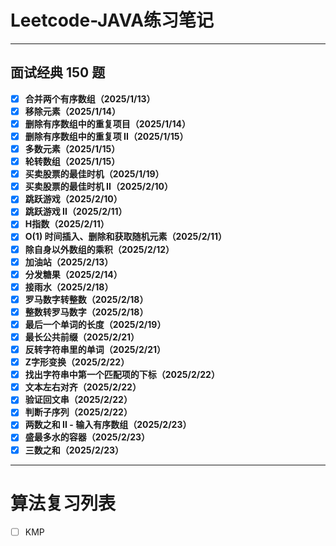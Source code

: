 # Leetcode-JAVA练习笔记

---
## 面试经典 150 题
- [x] **合并两个有序数组（2025/1/13）**
- [x] **移除元素（2025/1/14）**
- [x] **删除有序数组中的重复项目（2025/1/14）**
- [x] **删除有序数组中的重复项 II（2025/1/15）**
- [x] **多数元素（2025/1/15）**
- [x] **轮转数组（2025/1/15）**
- [x] **买卖股票的最佳时机（2025/1/19）**
- [x] **买卖股票的最佳时机 II（2025/2/10）**
- [x] **跳跃游戏（2025/2/10）**
- [x] **跳跃游戏 II（2025/2/11）**
- [x] **H指数（2025/2/11）**
- [x] **O(1) 时间插入、删除和获取随机元素（2025/2/11）**
- [x] **除自身以外数组的乘积（2025/2/12）**
- [x] **加油站（2025/2/13）**
- [x] **分发糖果（2025/2/14）**
- [x] **接雨水（2025/2/18）**
- [x] **罗马数字转整数（2025/2/18）**
- [x] **整数转罗马数字（2025/2/18）**
- [x] **最后一个单词的长度（2025/2/19）** 
- [x] **最长公共前缀（2025/2/21）** 
- [x] **反转字符串里的单词（2025/2/21）** 
- [x] **Z字形变换（2025/2/22）**
- [x] **找出字符串中第一个匹配项的下标（2025/2/22）**
- [x] **文本左右对齐（2025/2/22）**
- [x] **验证回文串（2025/2/22）**
- [x] **判断子序列（2025/2/22）**
- [x] **两数之和 II - 输入有序数组（2025/2/23）**
- [x] **盛最多水的容器（2025/2/23）**
- [x] **三数之和（2025/2/23）**
---
# 算法复习列表
- [ ] KMP